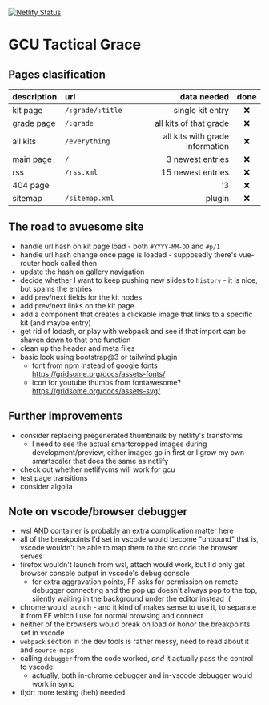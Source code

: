 [![Netlify Status](https://api.netlify.com/api/v1/badges/39fb5576-3cb9-4a94-b61c-4e9eb0fd9108/deploy-status)](https://app.netlify.com/sites/gcu/deploys)

# GCU Tactical Grace

## Pages clasification

| description | url              |                     data needed | done  |
| :---------- | :--------------- | ------------------------------: | :---: |
| kit page    | `/:grade/:title` |                single kit entry |   ❌️   |
| grade page  | `/:grade`        |          all kits of that grade |   ❌   |
| all kits    | `/everything`    | all kits with grade information |   ❌   |
| main page   | `/`              |                3 newest entries |   ❌   |
| rss         | `/rss.xml`       |               15 newest entries |   ❌   |
| 404 page    |                  |                              :3 |   ❌   |
| sitemap     | `/sitemap.xml`   |                          plugin |   ❌   |

## The road to avuesome site
* handle url hash on kit page load - both `#YYYY-MM-DD` and `#p/1`
* handle url hash change once page is loaded - supposedly there's vue-router hook called then
* update the hash on gallery navigation
* decide whether I want to keep pushing new slides to `history` - it
    is nice, but spams the entries
* add prev/next fields for the kit nodes
* add prev/next links on the kit page
* add a component that creates a clickable image that links to a specific kit (and maybe entry)
* get rid of lodash, or play with webpack and see if that import can be shaven down to that one function
* clean up the header and meta files
* basic look using bootstrap@3 or tailwind plugin
  * font from npm instead of google fonts https://gridsome.org/docs/assets-fonts/
  * icon for youtube thumbs from fontawesome? https://gridsome.org/docs/assets-svg/

## Further improvements
* consider replacing pregenerated thumbnails by netlify's transforms
  * I need to see the actual smartcropped images during development/preview,
    either images go in first or I grow my own smartscaler that does the same as
    netlify
* check out whether netlifycms will work for gcu
* test page transitions
* consider algolia

## Note on vscode/browser debugger
- wsl AND container is probably an extra complication matter here
- all of the breakpoints I'd set in vscode would become "unbound" that is, vscode wouldn't be able to map them to the src code the browser serves
- firefox wouldn't launch from wsl, attach would work, but I'd only get browser console output in vscode's debug console
  - for extra aggravation points, FF asks for permission on remote debugger connecting and the pop up doesn't always pop to the top, silently waiting in the background under the editor instead :(
- chrome would launch - and it kind of makes sense to use it, to separate it from FF which I use for normal browsing and connect
- neither of the browsers would break on load or honor the breakpoints set in vscode
- `webpack` section in the dev tools is rather messy, need to read about it and `source-maps`
- calling `debugger` from the code worked, *and* it actually pass the control to vscode
  - actually, both in-chrome debugger and in-vscode debugger would work in sync
- tl;dr: more testing (heh) needed
